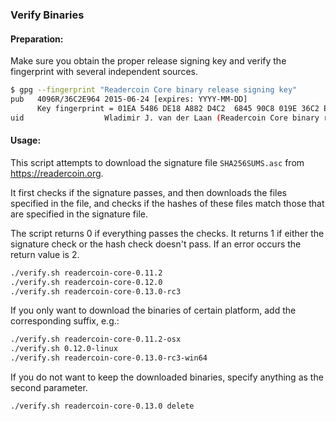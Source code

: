 ### Verify Binaries

#### Preparation:

Make sure you obtain the proper release signing key and verify the fingerprint with several independent sources.

```sh
$ gpg --fingerprint "Readercoin Core binary release signing key"
pub   4096R/36C2E964 2015-06-24 [expires: YYYY-MM-DD]
      Key fingerprint = 01EA 5486 DE18 A882 D4C2  6845 90C8 019E 36C2 E964
uid                  Wladimir J. van der Laan (Readercoin Core binary release signing key) <laanwj@gmail.com>
```

#### Usage:

This script attempts to download the signature file `SHA256SUMS.asc` from https://readercoin.org.

It first checks if the signature passes, and then downloads the files specified in the file, and checks if the hashes of these files match those that are specified in the signature file.

The script returns 0 if everything passes the checks. It returns 1 if either the signature check or the hash check doesn't pass. If an error occurs the return value is 2.


```sh
./verify.sh readercoin-core-0.11.2
./verify.sh readercoin-core-0.12.0
./verify.sh readercoin-core-0.13.0-rc3
```

If you only want to download the binaries of certain platform, add the corresponding suffix, e.g.:

```sh
./verify.sh readercoin-core-0.11.2-osx
./verify.sh 0.12.0-linux
./verify.sh readercoin-core-0.13.0-rc3-win64
```

If you do not want to keep the downloaded binaries, specify anything as the second parameter.

```sh
./verify.sh readercoin-core-0.13.0 delete
```

